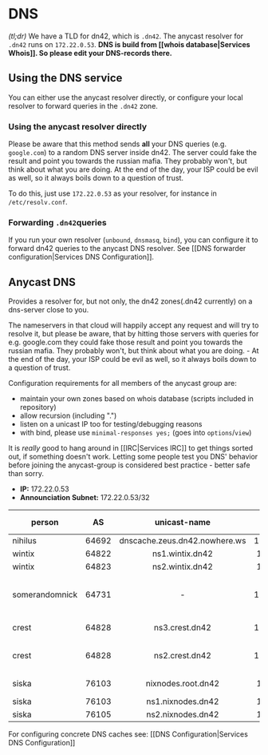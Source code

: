 # DNS

*(tl;dr)* We have a TLD for dn42, which is `.dn42`. The anycast resolver for `.dn42` runs on `172.22.0.53`.
**DNS is build from [[whois database|Services Whois]]. So please edit your DNS-records there.**

## Using the DNS service

You can either use the anycast resolver directly, or configure your local resolver to forward queries in the `.dn42` zone.

### Using the anycast resolver directly

Please be aware that this method sends **all** your DNS queries (e.g. `google.com`) to a random DNS server inside dn42. The server could fake the result and point you towards the russian mafia. They probably won't, but think about what you are doing. At the end of the day, your ISP could be evil as well, so it always boils down to a question of trust.

To do this, just use `172.22.0.53` as your resolver, for instance in `/etc/resolv.conf`.

### Forwarding `.dn42`queries

If you run your own resolver (`unbound`, `dnsmasq`, `bind`), you can configure it to forward dn42 queries to the anycast DNS resolver. See [[DNS forwarder configuration|Services DNS Configuration]].

## Anycast DNS

Provides a resolver for, but not only, the dn42 zones(.dn42 currently) on a dns-server close to you.

The nameservers in that cloud will happily accept any request and will try to resolve it, but please be aware, that by hitting those servers with queries for e.g. google.com they could fake those result and point you towards the russian mafia. They probably won't, but think about what you are doing. - At the end of the day, your ISP could be evil as well, so it always boils down to a question of trust.

Configuration requirements for all members of the anycast group are:
 * maintain your own zones based on whois database (scripts included in repository)
 * allow recursion (including ".")
 * listen on a unicast IP too for testing/debugging reasons
 * with bind, please use ```minimal-responses yes;``` (goes into ```options```/```view```)

It is _really_ good to hang around in [[IRC|Services IRC]] to get things sorted out, if something doesn't work. Letting some people test you DNS' behavior before joining the anycast-group is considered best practice - better safe than sorry.

 * **IP:** 172.22.0.53
 * **Announciation Subnet:** 172.22.0.53/32

| **person**   | **AS** | **unicast-name**            | **unicast address** | **comments**                                            |
|----|:-------:|:-------:|:-------:|----------------------------------------------------|
| nihilus        | 64692    | dnscache.zeus.dn42.nowhere.ws | 172.22.92.123         |                                                           |
| wintix         | 64822    | ns1.wintix.dn42               | 172.22.222.1          |                                                           |
| wintix         | 64823    | ns2.wintix.dn42               | 172.22.223.1          |                                                           |
| somerandomnick | 64731    | -                             | 172.22.131.38         | down pending rDNS debate                                  |
| crest          | 64828    | ns3.crest.dn42                | 172.22.228.84         | authorative only                                          |
| crest          | 64828    | ns2.crest.dn42                | 172.22.228.85         | public caching resolver                                   |
| siska          | 76103    | nixnodes.root.dn42             | 172.22.177.8          | authoritative only |
| siska          | 76103    | ns1.nixnodes.dn42             | 172.22.177.2          | caching   |
| siska          | 76105    | ns2.nixnodes.dn42             | 172.22.177.1        | caching                                                   |

For configuring concrete DNS caches see: [[DNS Configuration|Services DNS Configuration]]